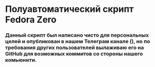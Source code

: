# Полуавтоматический скрипт Fedora Zero

### Данный скрипт был написано чисто для персональных целей и опубликован в нашем Телеграм канале (), но по требования других пользователей вылаживаю его на GitHub для возможных коммитов со стороны нашего комьюнити.

